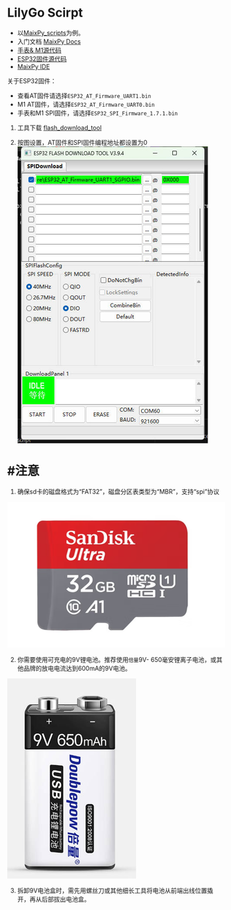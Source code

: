 LilyGo Scirpt
===========================

- 以[MaixPy_scripts](https://github.com/sipeed/MaixPy_scripts)为例。
- 入门文档 [MaixPy Docs](https://cn.maixpy.sipeed.com/maixpy/en/)
- [手表& M1源代码](https://github.com/Xinyuan-LilyGO/MaixPy)
- [ESP32固件源代码](https://github.com/adafruit/nina-fw)
- [MaixPy IDE](http://dl.sipeed.com/MAIX/MaixPy/ide/)

关于ESP32固件：
- 查看AT固件请选择`ESP32_AT_Firmware_UART1.bin`
- M1 AT固件，请选择`ESP32_AT_Firmware_UART0.bin`
- 手表和M1 SPI固件，请选择`ESP32_SPI_Firmware_1.7.1.bin`

1. 工具下载 [flash_download_tool](https://www.espressif.com/sites/default/files/tools/flash_download_tool_v3.8.5.zip)

2. 按图设置，AT固件和SPI固件编程地址都设置为0
    ![](./image/setting.jpg)


# #注意
1. 确保sd卡的磁盘格式为“FAT32”，磁盘分区表类型为“MBR”，支持“spi”协议

![San Disk](/image/SdCard.jpg)

2. 你需要使用可充电的9V锂电池。推荐使用`倍量`9V- 650毫安锂离子电池，或其他品牌的放电电流达到600mA的9V电池。

![Doublepow电池](/image/battery.jpg)

3. 拆卸9V电池盒时，需先用螺丝刀或其他细长工具将电池从前端出线位置撬开，再从后部拔出电池盒。